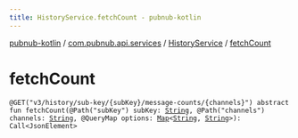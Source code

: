 ```yaml
---
title: HistoryService.fetchCount - pubnub-kotlin
---
```


[pubnub-kotlin](../../index.html) / [com.pubnub.api.services](../index.html) / [HistoryService](index.html) / [fetchCount](./fetch-count.html)

# fetchCount

`@GET("v3/history/sub-key/{subKey}/message-counts/{channels}") abstract fun fetchCount(@Path("subKey") subKey: `[`String`](https://kotlinlang.org/api/latest/jvm/stdlib/kotlin/-string/index.html)`, @Path("channels") channels: `[`String`](https://kotlinlang.org/api/latest/jvm/stdlib/kotlin/-string/index.html)`, @QueryMap options: `[`Map`](https://kotlinlang.org/api/latest/jvm/stdlib/kotlin.collections/-map/index.html)`<`[`String`](https://kotlinlang.org/api/latest/jvm/stdlib/kotlin/-string/index.html)`, `[`String`](https://kotlinlang.org/api/latest/jvm/stdlib/kotlin/-string/index.html)`>): Call<JsonElement>`